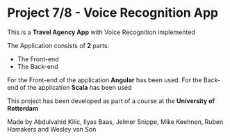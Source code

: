 # Project 7/8 - Voice Recognition App

This is a **Travel Agency App** with Voice Recognition implemented

The Application consists of **2** parts:

- The Front-end
- The Back-end

For the Front-end of the application **Angular** has been used.
For the Back-end of the application **Scala** has been used

This project has been developed as part of a course at the **University of Rotterdam**

Made by Abdulvahid Kilic, Ilyas Baas, Jelmer Snippe, Mike Keehnen, Ruben Hamakers and Wesley van Son
